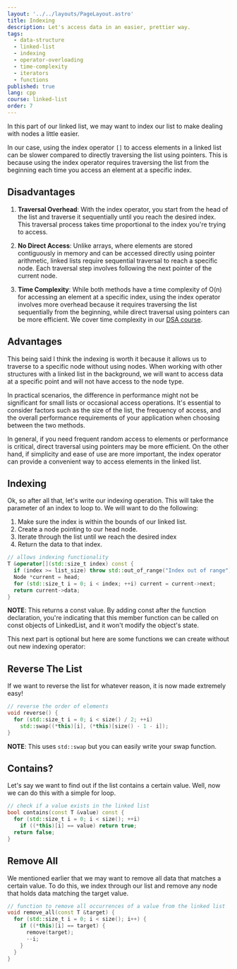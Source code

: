 ```yaml
---
layout: '../../layouts/PageLayout.astro'
title: Indexing
description: Let's access data in an easier, prettier way.
tags:
  - data-structure
  - linked-list
  - indexing
  - operator-overloading
  - time-complexity
  - iterators
  - functions
published: true
lang: cpp
course: linked-list
order: 7
---
```


In this part of our linked list, we may want to index our list to make dealing with nodes a little easier.

In our case, using the index operator `[]` to access elements in a linked list can be slower compared to directly traversing the list using pointers. This is because using the index operator requires traversing the list from the beginning each time you access an element at a specific index.

## Disadvantages
1. **Traversal Overhead**: With the index operator, you start from the head of the list and traverse it sequentially until you reach the desired index. This traversal process takes time proportional to the index you're trying to access.

2. **No Direct Access**: Unlike arrays, where elements are stored contiguously in memory and can be accessed directly using pointer arithmetic, linked lists require sequential traversal to reach a specific node. Each traversal step involves following the next pointer of the current node.

3. **Time Complexity**: While both methods have a time complexity of O(n) for accessing an element at a specific index, using the index operator involves more overhead because it requires traversing the list sequentially from the beginning, while direct traversal using pointers can be more efficient. We cover time complexity in our [DSA course](https://perectline.io/courses/cpp/dsa/complexity).

## Advantages
This being said I think the indexing is worth it because it allows us to traverse to a specific node without using nodes. When working with other structures with a linked list in the background, we will want to access data at a specific point and will not have access to the node type.

In practical scenarios, the difference in performance might not be significant for small lists or occasional access operations. It's essential to consider factors such as the size of the list, the frequency of access, and the overall performance requirements of your application when choosing between the two methods.

In general, if you need frequent random access to elements or performance is critical, direct traversal using pointers may be more efficient. On the other hand, if simplicity and ease of use are more important, the index operator can provide a convenient way to access elements in the linked list.

## Indexing
Ok, so after all that, let's write our indexing operation. This will take the parameter of an index to loop to. We will want to do the following:
1. Make sure the index is within the bounds of our linked list.
2. Create a node pointing to our head node.
3. Iterate through the list until we reach the desired index
4. Return the data to that index.
```cpp
// allows indexing functionality
T &operator[](std::size_t index) const {
  if (index >= list_size) throw std::out_of_range("Index out of range");
  Node *current = head;
  for (std::size_t i = 0; i < index; ++i) current = current->next;
  return current->data;
}
```

**NOTE**: This returns a const value. By adding const after the function declaration, you're indicating that this member function can be called on const objects of LinkedList, and it won't modify the object's state.

This next part is optional but here are some functions we can create without out new indexing operator:

## Reverse The List
If we want to reverse the list for whatever reason, it is now made extremely easy!
```cpp
// reverse the order of elements
void reverse() {
  for (std::size_t i = 0; i < size() / 2; ++i)
    std::swap((*this)[i], (*this)[size() - 1 - i]);
}
```
**NOTE**: This uses `std::swap` but you can easily write your swap function.

## Contains?
Let's say we want to find out if the list contains a certain value. Well, now we can do this with a simple for loop.
```cpp
// check if a value exists in the linked list
bool contains(const T &value) const {
  for (std::size_t i = 0; i < size(); ++i)
    if ((*this)[i] == value) return true;
  return false;
}
```

## Remove All
We mentioned earlier that we may want to remove all data that matches a certain value. To do this, we index through our list and remove any node that holds data matching the target value.

```cpp
// function to remove all occurrences of a value from the linked list
void remove_all(const T &target) {
  for (std::size_t i = 0; i < size(); i++) {
    if ((*this)[i] == target) {
      remove(target);
      --i;
    }
  }
}
```